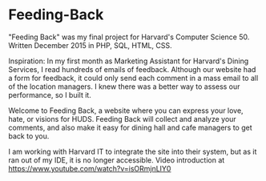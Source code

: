 # Feeding-Back

"Feeding Back" was my final project for Harvard's Computer Science 50. Written December 2015 in PHP, SQL, HTML, CSS.

Inspiration: In my first month as Marketing Assistant for Harvard's Dining Services, I read
hundreds of emails of feedback. Although our website had a form for feedback, it could only
send each comment in a mass email to all of the location managers. I knew there was a better
way to assess our performance, so I built it. 

Welcome to Feeding Back, a website where you can express your love, hate, or visions for HUDS. 
Feeding Back will collect and analyze your comments, and also make it easy for dining hall
and cafe managers to get back to you.

I am working with Harvard IT to integrate the site into their system, but as it ran out of my 
IDE, it is no longer accessible. Video introduction at 
https://www.youtube.com/watch?v=isORmjnLIY0
